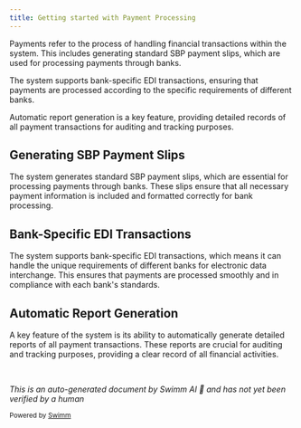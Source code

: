 ```yaml
---
title: Getting started with Payment Processing
---
```

Payments refer to the process of handling financial transactions within the system. This includes generating standard SBP payment slips, which are used for processing payments through banks.

The system supports bank-specific EDI transactions, ensuring that payments are processed according to the specific requirements of different banks.

Automatic report generation is a key feature, providing detailed records of all payment transactions for auditing and tracking purposes.

## Generating SBP Payment Slips

The system generates standard SBP payment slips, which are essential for processing payments through banks. These slips ensure that all necessary payment information is included and formatted correctly for bank processing.

## Bank-Specific EDI Transactions

The system supports bank-specific EDI transactions, which means it can handle the unique requirements of different banks for electronic data interchange. This ensures that payments are processed smoothly and in compliance with each bank's standards.

## Automatic Report Generation

A key feature of the system is its ability to automatically generate detailed reports of all payment transactions. These reports are crucial for auditing and tracking purposes, providing a clear record of all financial activities.

&nbsp;

*This is an auto-generated document by Swimm AI 🌊 and has not yet been verified by a human*

<SwmMeta version="3.0.0" repo-id="Z2l0aHViJTNBJTNBa2VsbG8lM0ElM0Fzd2ltbWlv" repo-name="kello"><sup>Powered by [Swimm](/)</sup></SwmMeta>
